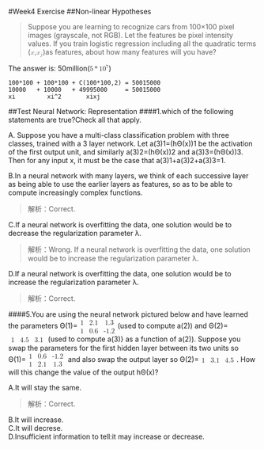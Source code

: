 #Week4 Exercise
##Non-linear Hypotheses
>Suppose you are learning to recognize cars from 100×100 pixel images (grayscale, not RGB). Let the features be pixel intensity values. If you train logistic regression including all the quadratic terms (<math><msub>
<mi>x</mi><mi>i</mi></msub><msub><mi>x</mi><mi>j</mi></msub></math>)as features, about how many features will you have?

The answer is: 50million(<math><mn>5</mn><mo>*</mo><msup><mn>10</mn><mn>7</mn></sup></math>)
  
    100*100 + 100*100 + C(100*100,2) = 50015000
    10000   + 10000   + 49995000     = 50015000
    xi         xi^2       xixj
    
    
    
  
  
  
##Test Neural Network: Representation
####1.which of the following statements are true?Check all that apply.

A. Suppose you have a multi-class classification problem with three classes, trained with a 3 layer network. Let a(3)1=(hΘ(x))1 be the activation of the first output unit, and similarly a(3)2=(hΘ(x))2 and a(3)3=(hΘ(x))3. Then for any input x, it must be the case that a(3)1+a(3)2+a(3)3=1.  


B.In a neural network with many layers, we think of each successive layer as being able to use the earlier layers as features, so as to be able to compute increasingly complex functions.
>解析：Correct.

C.If a neural network is overfitting the data, one solution would be to decrease the regularization parameter λ.
>解析：Wrong. If a neural network is overfitting the data, one solution would be to increase the regularization parameter λ.

D.If a neural network is overfitting the data, one solution would be to increase the regularization parameter λ.
>解析：Correct.

####5.You are using the neural network pictured below and have learned the parameters Θ(1)=<math><mfenced open="[" close="]"><mtable><mtr><mtd><mn>1</mn></mtd><mtd><mn>2.1</mn></mtd><mtd><mn> 1.3</mn></mtd></mtr><mtr><mtd><mn>1</mn></mtd><mtd><mn>0.6</mn></mtd><mtd><mn>-1.2</mn></mtd></mtr></mtable></math>(used to compute a(2)) and Θ(2)=<math><mfenced open="[" close="]"><mtable><mtr><mtd><mn>1</mn></mtd><mtd><mn>4.5</mn></mtd><mtd><mn> 3.1</mn></mtd></mtr></mtable></math> (used to compute a(3)} as a function of a(2)). Suppose you swap the parameters for the first hidden layer between its two units so Θ(1)=<math><mfenced open="[" close="]"><mtable><mtr><mtd><mn>1</mn></mtd><mtd><mn>0.6</mn></mtd><mtd><mn>-1.2</mn></mtd></mtr><mtr><mtd><mn>1</mn></mtd><mtd><mn>2.1</mn></mtd><mtd><mn>1.3</mn></mtd></mtr></mtable></math> and also swap the output layer so Θ(2)=<math><mfenced open="[" close="]"><mtable><mtr><mtd><mn>1</mn></mtd><mtd><mn>3.1</mn></mtd><mtd><mn> 4.5</mn></mtd></mtr></mtable></math>. How will this change the value of the output hΘ(x)?

A.It will stay the same.
>解析：Correct.  

B.It will increase.  
C.It will decrese.  
D.Insufficient information to tell:it may increase or decrease.



